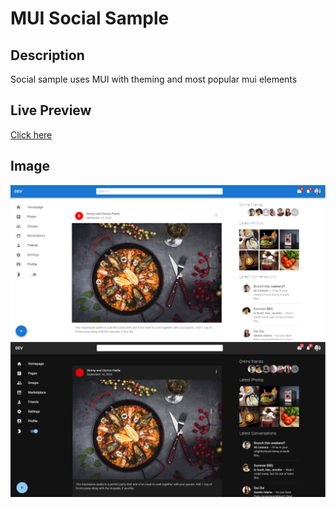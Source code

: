 # MUI Social Sample

## Description
Social sample uses MUI with theming and most popular mui elements

## Live Preview
[Click here](http://agmkowalczyk.n20.ct8.pl/mui-social-sample)



## Image

![preview](https://github.com/agmkowalczyk/mui-social-sample/blob/main/screenshot_mui1.png "MUI Social Sample")
![preview](https://github.com/agmkowalczyk/mui-social-sample/blob/main/screenshot_mui2.png "MUI Social Sample")
